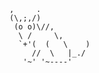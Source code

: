                        ,     .
                       (\,;,/)
                        (o o)\//,
                         \ /     \,
                         `+'(  (   \    )
                            //  \   |_./
                          '~' '~----' 
